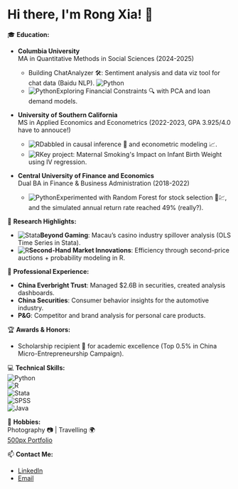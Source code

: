 # Hi there, I'm Rong Xia! 👋

🎓 **Education:**  
- **Columbia University**  
  MA in Quantitative Methods in Social Sciences (2024-2025)  
  - Building ChatAnalyzer 🛠️: Sentiment analysis and data viz tool for chat data (Baidu NLP).  ![Python](https://img.shields.io/badge/-Python-3776AB?style=flat&logo=python&logoColor=white)
  - ![Python](https://img.shields.io/badge/-Python-3776AB?style=flat&logo=python&logoColor=white)Exploring Financial Constraints 🔍 with PCA and loan demand models.  

- **University of Southern California**  
  MS in Applied Economics and Econometrics (2022-2023, GPA 3.925/4.0 have to annouce!)  
  - ![R](https://img.shields.io/badge/-R-276DC3?style=flat&logo=r&logoColor=white)Dabbled in causal inference 🎯 and econometric modeling 📈.  
  - ![R](https://img.shields.io/badge/-R-276DC3?style=flat&logo=r&logoColor=white)Key project: Maternal Smoking's Impact on Infant Birth Weight using IV regression.  

- **Central University of Finance and Economics**  
  Dual BA in Finance & Business Administration (2018-2022)  
  - ![Python](https://img.shields.io/badge/-Python-3776AB?style=flat&logo=python&logoColor=white)Experimented with Random Forest for stock selection 🌲💹, and the simulated annual return rate reached 49% (really?).

🔬 **Research Highlights:**  
- ![Stata](https://img.shields.io/badge/-Stata-1A2E54?style=flat&logo=stata&logoColor=white)**Beyond Gaming**: Macau’s casino industry spillover analysis (OLS Time Series in Stata).  
- ![R](https://img.shields.io/badge/-R-276DC3?style=flat&logo=r&logoColor=white)**Second-Hand Market Innovations**: Efficiency through second-price auctions + probability modeling in R.  

💼 **Professional Experience:**  
- **China Everbright Trust**: Managed $2.6B in securities, created analysis dashboards.  
- **China Securities**: Consumer behavior insights for the automotive industry.  
- **P&G**: Competitor and brand analysis for personal care products.

🏆 **Awards & Honors:**  
- Scholarship recipient 🏅 for academic excellence (Top 0.5% in China Micro-Entrepreneurship Campaign).

💻 **Technical Skills:**  
![Python](https://img.shields.io/badge/-Python-3776AB?style=flat&logo=python&logoColor=white)  
![R](https://img.shields.io/badge/-R-276DC3?style=flat&logo=r&logoColor=white)  
![Stata](https://img.shields.io/badge/-Stata-1A2E54?style=flat&logo=stata&logoColor=white)  
![SPSS](https://img.shields.io/badge/-SPSS-003399?style=flat&logo=spss&logoColor=white)  
![Java](https://img.shields.io/badge/-Java-007396?style=flat&logo=java&logoColor=white)  

📸 **Hobbies:**  
Photography 📷 | Travelling 🌍  
[500px Portfolio](https://500px.com/p/xia46268?view=photos)

📫 **Contact Me:**  
- [LinkedIn](https://www.linkedin.com/in/rong-xia-ba2622288/)  
- [Email](mailto:rx2255@columbia.edu)

